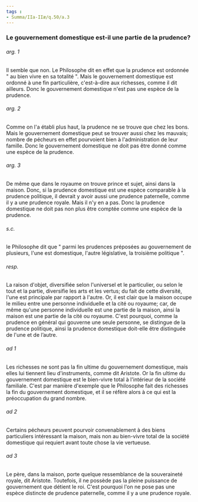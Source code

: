 ```yaml
---
tags : 
- Summa/IIa-IIæ/q.50/a.3
---
```


### Le gouvernement domestique est-il une partie de la prudence?

###### arg. 1
Il semble que non. Le Philosophe dit en effet que la prudence est ordonnée " au bien vivre en sa totalité ". Mais le gouvernement domestique est ordonné à une fin particulière, c'est-à-dire aux richesses, comme il dit ailleurs. Donc le gouvernement domestique n'est pas une espèce de la prudence. 

###### arg. 2
Comme on l'a établi plus haut, la prudence ne se trouve que chez les bons. Mais le gouvernement domestique peut se trouver aussi chez les mauvais; nombre de pécheurs en effet pourvoient bien à l'administration de leur famille. Donc le gouvernement domestique ne doit pas être donné comme une espèce de la prudence. 

###### arg. 3
De même que dans le royaume on trouve prince et sujet, ainsi dans la maison. Donc, si la prudence domestique est une espèce comparable à la prudence politique, il devrait y avoir aussi une prudence paternelle, comme il y a une prudence royale. Mais il n'y en a pas. Donc la prudence domestique ne doit pas non plus être comptée comme une espèce de la prudence. 

###### s.c.
le Philosophe dit que " parmi les prudences préposées au gouvernement de plusieurs, l'une est domestique, l'autre législative, la troisième politique ". 

###### resp.
La raison d'objet, diversifiée selon l'universel et le particulier, ou selon le tout et la partie, diversifie les arts et les vertus; du fait de cette diversité, l'une est principale par rapport à l'autre. Or, il est clair que la maison occupe le milieu entre une personne individuelle et la cité ou royaume; car, de même qu'une personne individuelle est une partie de la maison, ainsi la maison est une partie de la cité ou royaume. C'est pourquoi, comme la prudence en général qui gouverne une seule personne, se distingue de la prudence politique, ainsi la prudence domestique doit-elle être distinguée de l'une et de l’autre. 

###### ad 1
Les richesses ne sont pas la fin ultime du gouvernement domestique, mais elles lui tiennent lieu d'instruments, comme dit Aristote. Or la fin ultime du gouvernement domestique est le bien-vivre total à l'intérieur de la société familiale. C'est par manière d'exemple que le Philosophe fait des richesses la fin du gouvernement domestique, et il se réfère alors à ce qui est la préoccupation du grand nombre. 

###### ad 2
Certains pécheurs peuvent pourvoir convenablement à des biens particuliers intéressant la maison, mais non au bien-vivre total de la société domestique qui requiert avant toute chose la vie vertueuse. 

###### ad 3
Le père, dans la maison, porte quelque ressemblance de la souveraineté royale, dit Aristote. Toutefois, il ne possède pas la pleine puissance de gouvernement que détient le roi. C'est pourquoi l'on ne pose pas une espèce distincte de prudence paternelle, comme il y a une prudence royale. 

